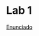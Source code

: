# Lab 1

[Enunciado](https://docs.google.com/document/d/1OgXEvl0ugLNP-cQxhYA1JQo2q4NUXchW7_qocH0wJTo/edit?tab=t.0)
